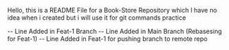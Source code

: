 Hello, this is a README File for a Book-Store Repository which I have no idea when i created but i will use it for git commands practice

-- Line Added in Feat-1 Branch
-- Line Added in Main Branch (Rebasesing for Feat-1)
-- Line Added in Feat-1 for pushing branch to remote repo